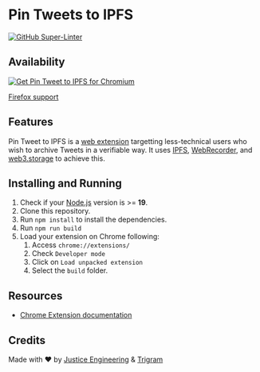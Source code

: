 # Pin Tweets to IPFS
[![GitHub Super-Linter](https://github.com/meandavejustice/pin-tweet-to-ipfs/workflows/Lint%20Code%20Base/badge.svg)](https://github.com/marketplace/actions/super-linter)


## Availability

<a href="https://chrome.google.com/webstore/detail/pin-tweet-to-ipfs/bkbejdaeamaehgpodkjdbkhkofpijagn"><img src="https://user-images.githubusercontent.com/585534/107280622-91a8ea80-6a26-11eb-8d07-77c548b28665.png" alt="Get Pin Tweet to IPFS for Chromium"></a>

[Firefox support](https://github.com/meandavejustice/pin-tweet-to-ipfs/issues/6)

## Features

Pin Tweet to IPFS is a [web extension]() targetting less-technical users who wish to archive Tweets in a verifiable way. It uses [IPFS](https://ipfs.tech/), [WebRecorder](https://webrecorder.net/), and [web3.storage](https://web3.storage/) to achieve this.


## Installing and Running

1. Check if your [Node.js](https://nodejs.org/) version is >= **19**.
2. Clone this repository.
3. Run `npm install` to install the dependencies.
4. Run `npm run build`
5. Load your extension on Chrome following:
   1. Access `chrome://extensions/`
   2. Check `Developer mode`
   3. Click on `Load unpacked extension`
   4. Select the `build` folder.

## Resources

- [Chrome Extension documentation](https://developer.chrome.com/extensions/getstarted)

## Credits

Made with :heart: by [Justice Engineering](https://justice.engineering) & [Trigram](https://www.trigram.co/)